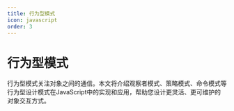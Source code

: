```yaml
---
title: 行为型模式
icon: javascript
order: 3
---
```


# 行为型模式

行为型模式关注对象之间的通信。本文将介绍观察者模式、策略模式、命令模式等行为型设计模式在JavaScript中的实现和应用，帮助您设计更灵活、更可维护的对象交互方式。

